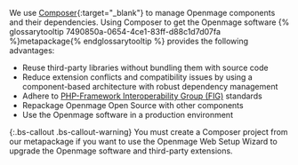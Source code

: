 We use [Composer](https://getcomposer.org/){:target="_blank"} to manage Openmage components and their dependencies. Using Composer to get the Openmage software {% glossarytooltip 7490850a-0654-4ce1-83ff-d88c1d7d07fa %}metapackage{% endglossarytooltip %} provides the following advantages:

-   Reuse third-party libraries without bundling them with source code
-   Reduce extension conflicts and compatibility issues by using a component-based architecture with robust dependency management
-   Adhere to [PHP-Framework Interoperability Group (FIG)](https://www.php-fig.org/) standards
-   Repackage Openmage Open Source with other components
-   Use the Openmage software in a production environment

{:.bs-callout .bs-callout-warning}
You must create a Composer project from our metapackage if you want to use the Openmage Web Setup Wizard to upgrade the Openmage software and third-party extensions.
